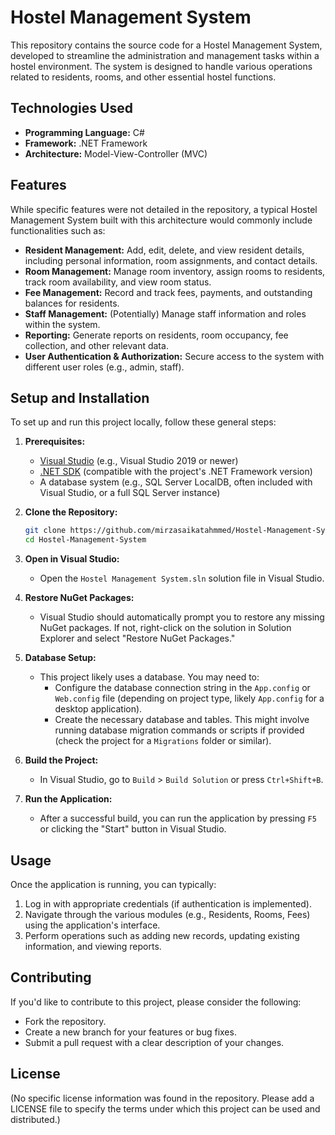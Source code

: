 # Hostel Management System

This repository contains the source code for a Hostel Management System, developed to streamline the administration and management tasks within a hostel environment. The system is designed to handle various operations related to residents, rooms, and other essential hostel functions.

## Technologies Used

  * **Programming Language:** C\#
  * **Framework:** .NET Framework
  * **Architecture:** Model-View-Controller (MVC)

## Features

While specific features were not detailed in the repository, a typical Hostel Management System built with this architecture would commonly include functionalities such as:

  * **Resident Management:** Add, edit, delete, and view resident details, including personal information, room assignments, and contact details.
  * **Room Management:** Manage room inventory, assign rooms to residents, track room availability, and view room status.
  * **Fee Management:** Record and track fees, payments, and outstanding balances for residents.
  * **Staff Management:** (Potentially) Manage staff information and roles within the system.
  * **Reporting:** Generate reports on residents, room occupancy, fee collection, and other relevant data.
  * **User Authentication & Authorization:** Secure access to the system with different user roles (e.g., admin, staff).

## Setup and Installation

To set up and run this project locally, follow these general steps:

1.  **Prerequisites:**

      * [Visual Studio](https://visualstudio.microsoft.com/) (e.g., Visual Studio 2019 or newer)
      * [.NET SDK](https://dotnet.microsoft.com/download) (compatible with the project's .NET Framework version)
      * A database system (e.g., SQL Server LocalDB, often included with Visual Studio, or a full SQL Server instance)

2.  **Clone the Repository:**

    ```bash
    git clone https://github.com/mirzasaikatahmmed/Hostel-Management-System.git
    cd Hostel-Management-System
    ```

3.  **Open in Visual Studio:**

      * Open the `Hostel Management System.sln` solution file in Visual Studio.

4.  **Restore NuGet Packages:**

      * Visual Studio should automatically prompt you to restore any missing NuGet packages. If not, right-click on the solution in Solution Explorer and select "Restore NuGet Packages."

5.  **Database Setup:**

      * This project likely uses a database. You may need to:
          * Configure the database connection string in the `App.config` or `Web.config` file (depending on project type, likely `App.config` for a desktop application).
          * Create the necessary database and tables. This might involve running database migration commands or scripts if provided (check the project for a `Migrations` folder or similar).

6.  **Build the Project:**

      * In Visual Studio, go to `Build` \> `Build Solution` or press `Ctrl+Shift+B`.

7.  **Run the Application:**

      * After a successful build, you can run the application by pressing `F5` or clicking the "Start" button in Visual Studio.

## Usage

Once the application is running, you can typically:

1.  Log in with appropriate credentials (if authentication is implemented).
2.  Navigate through the various modules (e.g., Residents, Rooms, Fees) using the application's interface.
3.  Perform operations such as adding new records, updating existing information, and viewing reports.

## Contributing

If you'd like to contribute to this project, please consider the following:

  * Fork the repository.
  * Create a new branch for your features or bug fixes.
  * Submit a pull request with a clear description of your changes.

## License

(No specific license information was found in the repository. Please add a LICENSE file to specify the terms under which this project can be used and distributed.)
